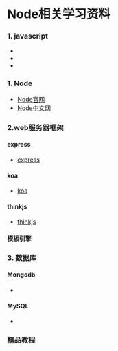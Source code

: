 # Node相关学习资料

### 1. javascript
- []()
- []()
- []()

### 1. Node

- [Node官网](https://nodejs.org/en/)
- [Node中文网](http://nodejs.cn/)

### 2.web服务器框架

#### express
- [express](http://www.expressjs.com.cn/)
#### koa
- [koa](http://koajs.com/)
#### thinkjs
- [thinkjs](https://thinkjs.org/)

#### 模板引擎



### 3. 数据库

#### Mongodb
- []()
#### MySQL
- []()
### 精品教程
